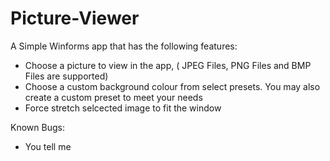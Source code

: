 # Picture-Viewer
 
A Simple Winforms app that has the following features:
 
 - Choose a picture to view in the app, (
   JPEG Files, 
   PNG Files and 
   BMP Files are supported)
 - Choose a custom background colour from select presets. You may also create a custom preset to meet your needs
 - Force stretch selcected image to fit the window

Known Bugs:
 - You tell me
 
